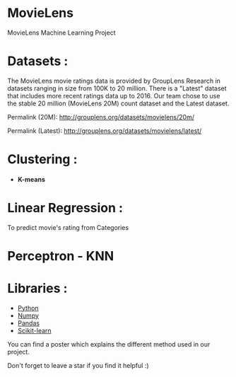 # MovieLens
MovieLens Machine Learning Project

# Datasets : 
The MovieLens movie ratings data is provided by GroupLens Research in datasets ranging in size from 100K to 20 million. There is a "Latest" dataset that includes more recent ratings data up to 2016. Our team chose to use the stable 20 million (MovieLens 20M) count dataset and the Latest dataset.

Permalink (20M): http://grouplens.org/datasets/movielens/20m/

Permalink (Latest): http://grouplens.org/datasets/movielens/latest/

# Clustering : 
* ####  K-means 

# Linear Regression : 
To predict movie's rating from Categories
# Perceptron - KNN

# Libraries : 
* [Python](https://www.python.org/)
* [Numpy](https://numpy.org/)
* [Pandas](https://pandas.pydata.org/)
* [Scikit-learn](https://scikit-learn.org/stable/)


You can find a poster which explains the different method used in our project.

Don't forget to leave a star if you find it helpful :)
